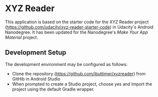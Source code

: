 # XYZ Reader #

This application is based on the starter code for the XYZ Reader project (https://github.com/udacity/xyz-reader-starter-code) in Udacity's Android Nanodegree. It has been updated for the Nanodegree's _Make Your App Material_ project.

## Development Setup ##
The development environment may be configured as follows:
* Clone the repository (https://github.com/ibuttimer/xyzreader) from GitHib in Android Studio
* When prompted to create a Studio project, choose yes and Import the project using the default Gradle wrapper.







